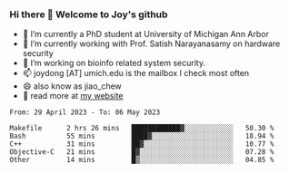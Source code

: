 ### Hi there 👋 Welcome to Joy's github

- 🔭 I’m currently a PhD student at University of Michigan Ann Arbor
- 🌱 I’m currently working with Prof. Satish Narayanasamy on hardware security
- 👯 I’m working on bioinfo related system security. 
- 📫 joydong [AT] umich.edu is the mailbox I check most often
- 😄 also know as jiao_chew
- 💬 read more at [my website](https://joydddd.github.io/)
<!--START_SECTION:waka-->

```text
From: 29 April 2023 - To: 06 May 2023

Makefile      2 hrs 26 mins   ████████████▓░░░░░░░░░░░░   50.30 %
Bash          55 mins         ████▓░░░░░░░░░░░░░░░░░░░░   18.94 %
C++           31 mins         ██▓░░░░░░░░░░░░░░░░░░░░░░   10.77 %
Objective-C   21 mins         █▓░░░░░░░░░░░░░░░░░░░░░░░   07.28 %
Other         14 mins         █▒░░░░░░░░░░░░░░░░░░░░░░░   04.85 %
```

<!--END_SECTION:waka-->
